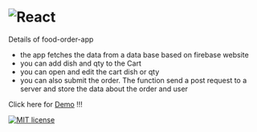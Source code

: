 # ![React](https://img.shields.io/badge/react-%2320232a.svg?style=for-the-badge&logo=react&logoColor=%2361DAFB)


Details of food-order-app 
- the app fetches the data from a data base based on firebase website
- you can add dish and qty to the Cart
- you can open and edit the cart dish or qty
- you can also submit the order. The function send a post request to a server and store the data about the order and user

Click here for [Demo](http://food.dimitargegov.com/) !!!

[![MIT license](https://img.shields.io/badge/License-MIT-blue.svg)](https://lbesson.mit-license.org/)
